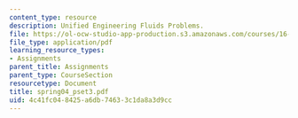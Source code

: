 ```yaml
---
content_type: resource
description: Unified Engineering Fluids Problems.
file: https://ol-ocw-studio-app-production.s3.amazonaws.com/courses/16-01-unified-engineering-i-ii-iii-iv-fall-2005-spring-2006/4c41fc048425a6db74633c1da8a3d9cc_spring04_pset3.pdf
file_type: application/pdf
learning_resource_types:
- Assignments
parent_title: Assignments
parent_type: CourseSection
resourcetype: Document
title: spring04_pset3.pdf
uid: 4c41fc04-8425-a6db-7463-3c1da8a3d9cc
---
```

